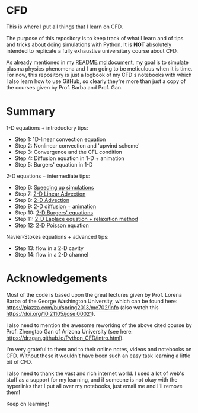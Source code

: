 # CFD
This is where I put all things that I learn on CFD.

The purpose of this repository is to keep track of what I learn and of tips and tricks about doing simulations with Python. It is __NOT__ absolutely intended to replicate a fully exhaustive universitary course about CFD. 

As already mentioned in my [README.md document](https://github.com/Grafton17), my goal is to simulate plasma physics phenomena and I am going to be meticulous when it is time. For now, this repository is just a logbook of my CFD's notebooks with which I also learn how to use GitHub, so clearly they're more than just a copy of the courses given by Prof. Barba and Prof. Gan.

# Summary

1-D equations + introductory tips:
- Step 1: 1D-linear convection equation
- Step 2: Nonlinear convection and 'upwind scheme'
- Step 3: Convergence and the CFL condition
- Step 4: Diffusion equation in 1-D + animation
- Step 5: Burgers' equation in 1-D

2-D equations + intermediate tips:
- Step 6: [Speeding up simulations](2D_equations/Step_6.ipynb)
- Step 7: [2-D Linear Advection](2D_equations/Step_7.ipynb)
- Step 8: [2-D Advection](2D_equations/Step_8.ipynb)
- Step 9: [2-D diffusion + animation](2D_equations/Step_9.ipynb)
- Step 10: [2-D Burgers' equations](2D_equations/Step_10.ipynb)
- Step 11: [2-D Laplace equation + relaxation method](2D_equations/Step_11.ipynb)
- Step 12: [2-D Poisson equation](2D_equations/Step_12.ipynb)

Navier-Stokes equations + advanced tips:
- Step 13: flow in a 2-D cavity
- Step 14: flow in a 2-D channel

# Acknowledgements

Most of the code is based upon the great lectures given by Prof. Lorena Barba of the George Washington University, which can be found here: https://piazza.com/bu/spring2013/me702/info (also watch this https://doi.org/10.21105/jose.00021).

I also need to mention the awesome reworking of the above cited course by Prof. Zhengtao Gan of Arizona University (see here: https://drzgan.github.io/Python_CFD/intro.html).

I'm very grateful to them and to their online notes, videos and notebooks on CFD. Without these it wouldn't have been such an easy task learning a little bit of CFD. 

I also need to thank the vast and rich internet world. I used a lot of web's stuff as a support for my learning, and if someone is not okay with the hyperlinks that I put all over my notebooks, just email me and I'll remove them!

Keep on learning!
